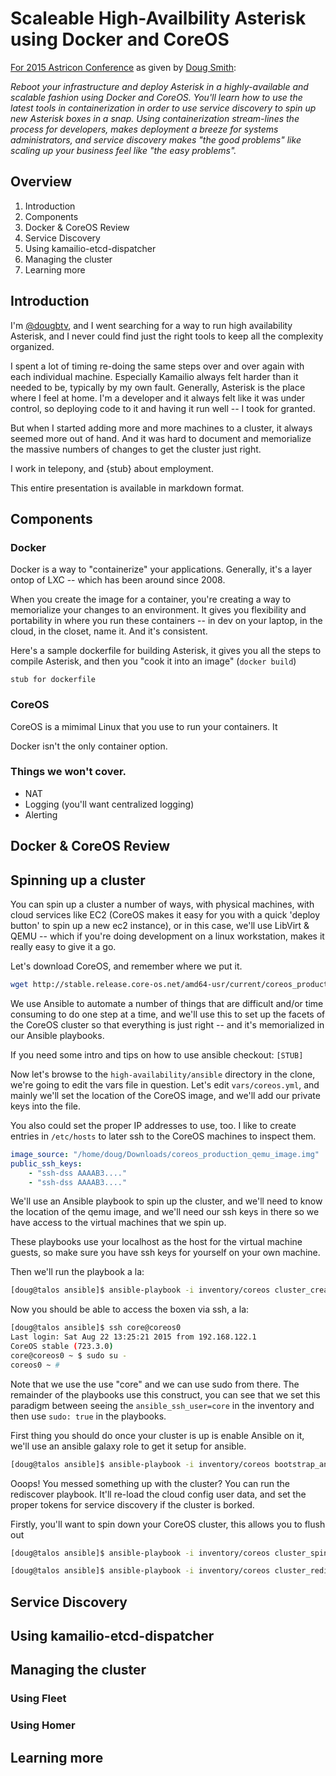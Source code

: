 # Scaleable High-Availbility Asterisk using Docker and CoreOS

[For 2015 Astricon Conference](http://www.asterisk.org/community/astricon-user-conference/sessions/scaleable-high-availbility-asterisk-using-docker-and) as given by [Doug Smith](http://www.asterisk.org/community/astricon-user-conference/speakers/douglas-smith):

*Reboot your infrastructure and deploy Asterisk in a highly-available and scalable fashion using Docker and CoreOS. You'll learn how to use the latest tools in containerization in order to use service discovery to spin up new Asterisk boxes in a snap. Using containerization stream-lines the process for developers, makes deployment a breeze for systems administrators, and service discovery makes "the good problems" like scaling up your business feel like "the easy problems".*

## Overview

1. Introduction
2. Components
3. Docker & CoreOS Review
4. Service Discovery
5. Using kamailio-etcd-dispatcher
6. Managing the cluster
7. Learning more

## Introduction

I'm [@dougbtv](https://twitter.com/dougbtv), and I went searching for a way to run high availability Asterisk, and I never could find just the right tools to keep all the complexity organized.

I spent a lot of timing re-doing the same steps over and over again with each individual machine. Especially Kamailio always felt harder than it needed to be, typically by my own fault. Generally, Asterisk is the place where I feel at home. I'm a developer and it always felt like it was under control, so deploying code to it and having it run well -- I took for granted.

But when I started adding more and more machines to a cluster, it always seemed more out of hand. And it was hard to document and memorialize the massive numbers of changes to get the cluster just right.

I work in telepony, and {stub} about employment.

This entire presentation is available in markdown format.

## Components

### Docker

Docker is a way to "containerize" your applications. Generally, it's a layer ontop of LXC -- which has been around since 2008.

When you create the image for a container, you're creating a way to memorialize your changes to an environment. It gives you flexibility and portability in where you run these containers -- in dev on your laptop, in the cloud, in the closet, name it. And it's consistent.

Here's a sample dockerfile for building Asterisk, it gives you all the steps to compile Asterisk, and then you "cook it into an image" (`docker build`)

```
stub for dockerfile
```

### CoreOS

CoreOS is a mimimal Linux that you use to run your containers. It

Docker isn't the only container option.

### Things we won't cover.

* NAT
* Logging (you'll want centralized logging)
* Alerting


## Docker & CoreOS Review
## Spinning up a cluster

You can spin up a cluster a number of ways, with physical machines, with cloud services like EC2 (CoreOS makes it easy for you with a quick 'deploy button' to spin up a new ec2 instance), or in this case, we'll use LibVirt & QEMU -- which if you're doing development on a linux workstation, makes it really easy to give it a go.

Let's download CoreOS, and remember where we put it.

```bash
wget http://stable.release.core-os.net/amd64-usr/current/coreos_production_qemu_image.img.bz2 -O - | bzcat > coreos_production_qemu_image.img
```

We use Ansible to automate a number of things that are difficult and/or time consuming to do one step at a time, and we'll use this to set up the facets of the CoreOS cluster so that everything is just right -- and it's memorialized in our Ansible playbooks.

If you need some intro and tips on how to use ansible checkout: `[STUB]`

Now let's browse to the `high-availability/ansible` directory in the clone, we're going to edit the vars file in question. Let's edit `vars/coreos.yml`, and mainly we'll set the location of the CoreOS image, and we'll add our private keys into the file.

You also could set the proper IP addresses to use, too. I like to create entries in `/etc/hosts` to later ssh to the CoreOS machines to inspect them.

```yml
image_source: "/home/doug/Downloads/coreos_production_qemu_image.img"
public_ssh_keys: 
    - "ssh-dss AAAAB3...."
    - "ssh-dss AAAAB3...."
```

We'll use an Ansible playbook to spin up the cluster, and we'll need to know the location of the qemu image, and we'll need our ssh keys in there so we have access to the virtual machines that we spin up.

These playbooks use your localhost as the host for the virtual machine guests, so make sure you have ssh keys for yourself on your own machine. 

Then we'll run the playbook a la:

```bash
[doug@talos ansible]$ ansible-playbook -i inventory/coreos cluster_creator.yml 
```

Now you should be able to access the boxen via ssh, a la:

```bash
[doug@talos ansible]$ ssh core@coreos0
Last login: Sat Aug 22 13:25:21 2015 from 192.168.122.1
CoreOS stable (723.3.0)
core@coreos0 ~ $ sudo su -
coreos0 ~ # 
```

Note that we use the use "core" and we can use sudo from there. The remainder of the playbooks use this construct, you can see that we set this paradigm between seeing the `ansible_ssh_user=core` in the inventory and then use `sudo: true` in the playbooks.

First thing you should do once your cluster is up is enable Ansible on it, we'll use an ansible galaxy role to get it setup for ansible.

```bash
[doug@talos ansible]$ ansible-playbook -i inventory/coreos bootstrap_ansible_coreos.yml 
```

Ooops! You messed something up with the cluster? You can run the rediscover playbook. It'll re-load the cloud config user data, and set the proper tokens for service discovery if the cluster is borked.

Firstly, you'll want to spin down your CoreOS cluster, this allows you to flush out 

```bash
[doug@talos ansible]$ ansible-playbook -i inventory/coreos cluster_spindown.yml
```

```bash
[doug@talos ansible]$ ansible-playbook -i inventory/coreos cluster_rediscover.yml
```



## Service Discovery
## Using kamailio-etcd-dispatcher
## Managing the cluster

### Using Fleet
### Using Homer

## Learning more

